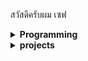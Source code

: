 สวัสดีครับผม เซฟ

<details><summary><strong>Programming</strong></summary><br />
  Programming language<br />
    -javaScript<br />
    -php<br />
    -sql<br />
    -java<br />
    -dart<br />
  Framework<br />
    -laravel (Advance)<br />
    -nestjs<br />
    -express<br />
    -vuejs<br />
    -reactjs<br />
    -spring<br />
    -flutter<br />
</details>

<details><summary><strong>projects</strong></summary><br />
[เว็บสร้าง มีม Make-meme](https://github.com/safepawin/make-meme)<br />
[เว็บ เกมทดสอบความจำ Memory-test-game](https://github.com/safepawin/memory_game)<br />
[เว็บ รายงานคนโกง Report Backlist seller](https://github.com/safepawin/blacklist-report)<br />
[เว็บ แพลตฟอมสำหรับวางขายสินค้า(โปรเจ็คจบ) platform-for-seller](https://github.com/safepawin/laravel-prodjectend)<br />
[เว็บ รายงานยอดผู้ป่วยโควิด Covid-Checker](https://github.com/safepawin/laravel-prodjectend)<br />
</details>
